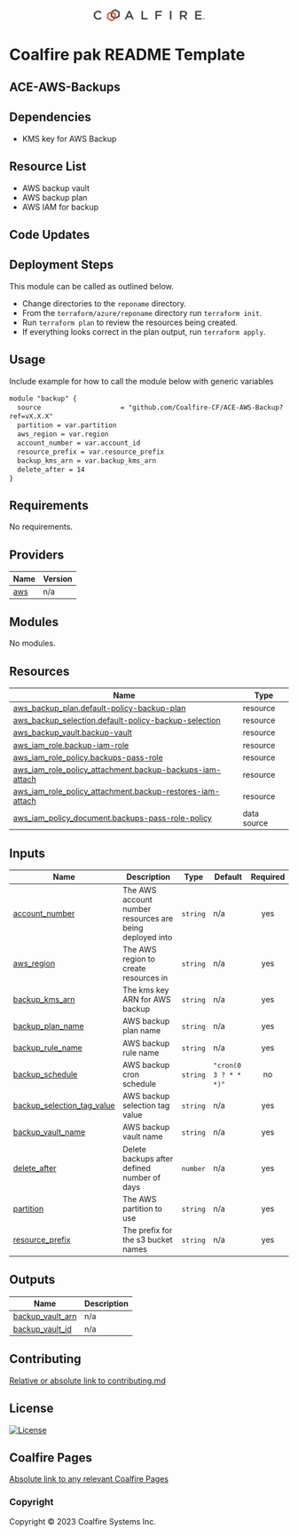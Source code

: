 <div align="center">
<img src="coalfire_logo.png" width="200">

</div>

# Coalfire pak README Template

## ACE-AWS-Backups

## Dependencies

- KMS key for AWS Backup

## Resource List

- AWS backup vault
- AWS backup plan
- AWS IAM for backup

## Code Updates


## Deployment Steps

This module can be called as outlined below.

- Change directories to the `reponame` directory.
- From the `terraform/azure/reponame` directory run `terraform init`.
- Run `terraform plan` to review the resources being created.
- If everything looks correct in the plan output, run `terraform apply`.

## Usage

Include example for how to call the module below with generic variables

```hcl
module "backup" {
  source                    = "github.com/Coalfire-CF/ACE-AWS-Backup?ref=vX.X.X"
  partition = var.partition
  aws_region = var.region
  account_number = var.account_id
  resource_prefix = var.resource_prefix
  backup_kms_arn = var.backup_kms_arn
  delete_after = 14
}
```

<!-- BEGIN_TF_DOCS -->
## Requirements

No requirements.

## Providers

| Name | Version |
|------|---------|
| <a name="provider_aws"></a> [aws](#provider\_aws) | n/a |

## Modules

No modules.

## Resources

| Name | Type |
|------|------|
| [aws_backup_plan.default-policy-backup-plan](https://registry.terraform.io/providers/hashicorp/aws/latest/docs/resources/backup_plan) | resource |
| [aws_backup_selection.default-policy-backup-selection](https://registry.terraform.io/providers/hashicorp/aws/latest/docs/resources/backup_selection) | resource |
| [aws_backup_vault.backup-vault](https://registry.terraform.io/providers/hashicorp/aws/latest/docs/resources/backup_vault) | resource |
| [aws_iam_role.backup-iam-role](https://registry.terraform.io/providers/hashicorp/aws/latest/docs/resources/iam_role) | resource |
| [aws_iam_role_policy.backups-pass-role](https://registry.terraform.io/providers/hashicorp/aws/latest/docs/resources/iam_role_policy) | resource |
| [aws_iam_role_policy_attachment.backup-backups-iam-attach](https://registry.terraform.io/providers/hashicorp/aws/latest/docs/resources/iam_role_policy_attachment) | resource |
| [aws_iam_role_policy_attachment.backup-restores-iam-attach](https://registry.terraform.io/providers/hashicorp/aws/latest/docs/resources/iam_role_policy_attachment) | resource |
| [aws_iam_policy_document.backups-pass-role-policy](https://registry.terraform.io/providers/hashicorp/aws/latest/docs/data-sources/iam_policy_document) | data source |

## Inputs

| Name | Description | Type | Default | Required |
|------|-------------|------|---------|:--------:|
| <a name="input_account_number"></a> [account\_number](#input\_account\_number) | The AWS account number resources are being deployed into | `string` | n/a | yes |
| <a name="input_aws_region"></a> [aws\_region](#input\_aws\_region) | The AWS region to create resources in | `string` | n/a | yes |
| <a name="input_backup_kms_arn"></a> [backup\_kms\_arn](#input\_backup\_kms\_arn) | The kms key ARN for AWS backup | `string` | n/a | yes |
| <a name="input_backup_plan_name"></a> [backup\_plan\_name](#input\_backup\_plan\_name) | AWS backup plan name | `string` | n/a | yes |
| <a name="input_backup_rule_name"></a> [backup\_rule\_name](#input\_backup\_rule\_name) | AWS backup rule name | `string` | n/a | yes |
| <a name="input_backup_schedule"></a> [backup\_schedule](#input\_backup\_schedule) | AWS backup cron schedule | `string` | `"cron(0 3 ? * * *)"` | no |
| <a name="input_backup_selection_tag_value"></a> [backup\_selection\_tag\_value](#input\_backup\_selection\_tag\_value) | AWS backup selection tag value | `string` | n/a | yes |
| <a name="input_backup_vault_name"></a> [backup\_vault\_name](#input\_backup\_vault\_name) | AWS backup vault name | `string` | n/a | yes |
| <a name="input_delete_after"></a> [delete\_after](#input\_delete\_after) | Delete backups after defined number of days | `number` | n/a | yes |
| <a name="input_partition"></a> [partition](#input\_partition) | The AWS partition to use | `string` | n/a | yes |
| <a name="input_resource_prefix"></a> [resource\_prefix](#input\_resource\_prefix) | The prefix for the s3 bucket names | `string` | n/a | yes |

## Outputs

| Name | Description |
|------|-------------|
| <a name="output_backup_vault_arn"></a> [backup\_vault\_arn](#output\_backup\_vault\_arn) | n/a |
| <a name="output_backup_vault_id"></a> [backup\_vault\_id](#output\_backup\_vault\_id) | n/a |
<!-- END_TF_DOCS -->

## Contributing

[Relative or absolute link to contributing.md](CONTRIBUTING.md)


## License

[![License](https://img.shields.io/badge/license-MIT-blue.svg)](https://opensource.org/license/mit/)


## Coalfire Pages

[Absolute link to any relevant Coalfire Pages](https://coalfire.com/)

### Copyright

Copyright © 2023 Coalfire Systems Inc.
